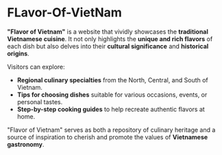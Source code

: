 # FLavor-Of-VietNam
**"Flavor of Vietnam"** is a website that vividly showcases the **traditional Vietnamese cuisine**. It not only highlights the **unique and rich flavors** of each dish but also delves into their **cultural significance** and **historical origins**.

Visitors can explore:  
- **Regional culinary specialties** from the North, Central, and South of Vietnam.  
- **Tips for choosing dishes** suitable for various occasions, events, or personal tastes.  
- **Step-by-step cooking guides** to help recreate authentic flavors at home.  

"Flavor of Vietnam" serves as both a repository of culinary heritage and a source of inspiration to cherish and promote the values of **Vietnamese gastronomy**.
